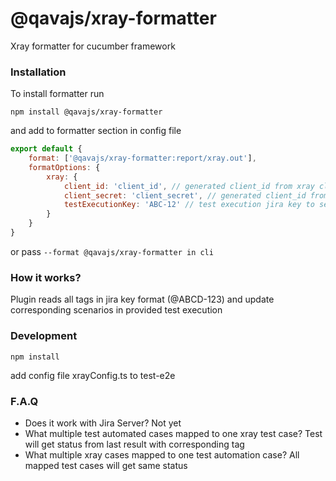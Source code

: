 # @qavajs/xray-formatter

Xray formatter for cucumber framework

### Installation
To install formatter run

`npm install @qavajs/xray-formatter`

and add to formatter section in config file

```javascript
export default {
    format: ['@qavajs/xray-formatter:report/xray.out'],
    formatOptions: {
        xray: {
            client_id: 'client_id', // generated client_id from xray cloud
            client_secret: 'client_secret', // generated client_id from xray client_secret
            testExecutionKey: 'ABC-12' // test execution jira key to send result
        }
    }
}
```

or pass `--format @qavajs/xray-formatter in cli`
### How it works?
Plugin reads all tags in jira key format (@ABCD-123) and update corresponding scenarios in provided test execution

### Development
`npm install`

add config file xrayConfig.ts to test-e2e

### F.A.Q
- Does it work with Jira Server?
  Not yet
- What multiple test automated cases mapped to one xray test case?
  Test will get status from last result with corresponding tag
- What multiple xray cases mapped to one test automation case?
  All mapped test cases will get same status

